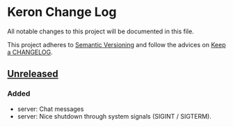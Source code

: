 # Keron Change Log
All notable changes to this project will be documented in this file.

This project adheres to [Semantic Versioning](http://semver.org/)
and follow the advices on [Keep a CHANGELOG](http://keepachangelog.com).

## [Unreleased][unreleased]
### Added
- server: Chat messages
- server: Nice shutdown through system signals (SIGINT / SIGTERM).

[unreleased]: https://github.com/KeronTeam/Keron/compare/34f2827...HEAD
